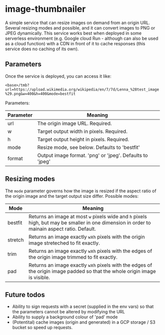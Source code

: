 # image-thumbnailer

A simple service that can resize images on demand from an origin URL. Several resizing modes and possible, and it can convert images to PNG or JPEG dynamically. This service works best when deployed in some serverless environment (e.g. Google cloud Run - although can also be used as a cloud function) with a CDN in front of it to cache responses (this service does no caching of its own).

## Parameters

Once the service is deployed, you can access it like:

`<base>/tmb?url=https://upload.wikimedia.org/wikipedia/en/7/7d/Lenna_%28test_image%29.png&w=400&h=400&mode=bestfit`

Parameters:

| Parameter | Meaning |
| --------- | ------------- |
| url       | The origin image URL. Required.  |
| w         | Target output width in pixels. Required.  |
| h         | Target output height in pixels. Required.  |
| mode      | Resize mode, see below. Defaults to 'bestfit'  |
| format    | Output image format. 'png' or 'jpeg'. Defaults to 'jpeg'  |

## Resizing modes

The `mode` parameter governs how the image is resized if the aspect ratio of the origin image and the target output size differ. Possible modes:

| Mode | Meaning |
| --------- | ------------- |
| bestfit | Returns an image at most `w` pixels wide and `h` pixels high, but may be smaller in one dimension in order to mainain aspect ratio. Default. |
| stretch | Returns an image exactly `w`x`h` pixels with the origin image streteched to fit exactly. |
| trim | Returns an image exactly `w`x`h` pixels with the edges of the origin image trimmed to fit exactly. |
| pad | Returns an image exactly `w`x`h` pixels with the edges of the origin image padded so that the whole origin image is visible. |

## Future todos

- Ability to sign requests with a secret (supplied in the env vars) so that the parameters cannot be altered by modifying the URL
- Ability to supply a background colour of 'pad' mode
- (Potentital) cache images (origin and generated) in a GCP storage / S3 bucket so speed up requests.

